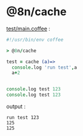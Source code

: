 [‼️]: ✏️README.mdt

# @8n/cache

[test/main.coffee](./test/main.coffee) :

```coffee
#!/usr/bin/env coffee

> @8n/cache

test = cache (a)=>
  console.log 'run test',a
  a+2


console.log test 123
console.log test 123
```

output :

```
run test 123
125
125
```
